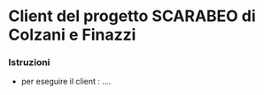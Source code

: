 # Client del progetto SCARABEO di Colzani e Finazzi

### Istruzioni

- per eseguire il client : ....
